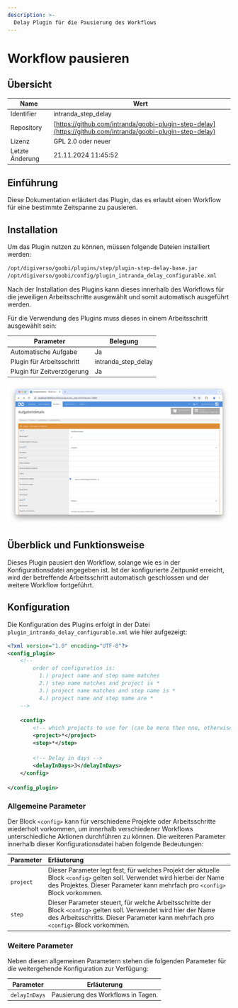 ```yaml
---
description: >-
  Delay Plugin für die Pausierung des Workflows
---
```


# Workflow pausieren

## Übersicht

Name                     | Wert
-------------------------|-----------
Identifier               | intranda_step_delay
Repository               | [https://github.com/intranda/goobi-plugin-step-delay](https://github.com/intranda/goobi-plugin-step-delay)
Lizenz              | GPL 2.0 oder neuer 
Letzte Änderung    | 21.11.2024 11:45:52


## Einführung
Diese Dokumentation erläutert das Plugin, das es erlaubt einen Workflow für eine bestimmte Zeitspanne zu pausieren.

## Installation
Um das Plugin nutzen zu können, müssen folgende Dateien installiert werden:

```bash
/opt/digiverso/goobi/plugins/step/plugin-step-delay-base.jar
/opt/digiverso/goobi/config/plugin_intranda_delay_configurable.xml
```

Nach der Installation des Plugins kann dieses innerhalb des Workflows für die jeweiligen Arbeitsschritte ausgewählt und somit automatisch ausgeführt werden.

Für die Verwendung des Plugins muss dieses in einem Arbeitsschritt ausgewählt sein:

|Parameter|Belegung|
|-- |-- |
|Automatische Aufgabe|Ja|
|Plugin für Arbeitsschritt|intranda_step_delay|
|Plugin für Zeitverzögerung|Ja|

![Konfiguration des Arbeitsschritts für die Nutzung des Plugins](images/goobi-plugin-step-delay_screen1_de.png)


## Überblick und Funktionsweise
Dieses Plugin pausiert den Workflow, solange wie es in der Konfigurationsdatei angegeben ist. Ist der konfigurierte Zeitpunkt erreicht, wird der betreffende Arbeitsschritt automatisch geschlossen und der weitere Workflow fortgeführt.

## Konfiguration
Die Konfiguration des Plugins erfolgt in der Datei `plugin_intranda_delay_configurable.xml` wie hier aufgezeigt:

```xml
<?xml version="1.0" encoding="UTF-8"?>
<config_plugin>
    <!--
        order of configuration is:
          1.) project name and step name matches
          2.) step name matches and project is *
          3.) project name matches and step name is *
          4.) project name and step name are *
	-->
    
    <config>
        <!-- which projects to use for (can be more then one, otherwise use *) -->
        <project>*</project>
        <step>*</step>
        
        <!-- Delay in days -->
        <delayInDays>3</delayInDays>
    </config>

</config_plugin>
```

### Allgemeine Parameter 
Der Block `<config>` kann für verschiedene Projekte oder Arbeitsschritte wiederholt vorkommen, um innerhalb verschiedener Workflows unterschiedliche Aktionen durchführen zu können. Die weiteren Parameter innerhalb dieser Konfigurationsdatei haben folgende Bedeutungen: 

| Parameter | Erläuterung | 
| :-------- | :---------- | 
| `project` | Dieser Parameter legt fest, für welches Projekt der aktuelle Block `<config>` gelten soll. Verwendet wird hierbei der Name des Projektes. Dieser Parameter kann mehrfach pro `<config>` Block vorkommen. | 
| `step` | Dieser Parameter steuert, für welche Arbeitsschritte der Block `<config>` gelten soll. Verwendet wird hier der Name des Arbeitsschritts. Dieser Parameter kann mehrfach pro `<config>` Block vorkommen. | 


### Weitere Parameter 
Neben diesen allgemeinen Parametern stehen die folgenden Parameter für die weitergehende Konfiguration zur Verfügung: 


Parameter               | Erläuterung
------------------------|------------------------------------
`delayInDays`           | Pausierung des Workflows in Tagen. |